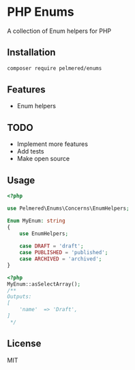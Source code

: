 
# PHP Enums

A collection of Enum helpers for PHP

## Installation

```bash
composer require pelmered/enums
```

## Features

- Enum helpers

## TODO

- Implement more features
- Add tests
- Make open source

## Usage

```php
<?php

use Pelmered\Enums\Concerns\EnumHelpers;

Enum MyEnum: string
{
    use EnumHelpers;
    
    case DRAFT = 'draft';
    case PUBLISHED = 'published';
    case ARCHIVED = 'archived';
}
```


```php
<?php
MyEnum::asSelectArray();
/**
Outputs:
[
    'name'  => 'Draft',
]
 */

```

## License

MIT
